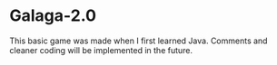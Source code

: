 # Galaga-2.0
This basic game was made when I first learned Java.
Comments and cleaner coding will be implemented in the future.
